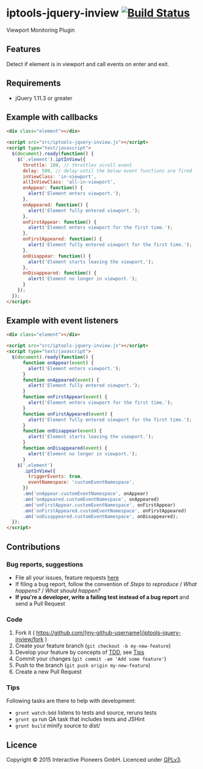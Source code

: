 # iptools-jquery-inview [![Build Status](http://img.shields.io/travis/interactive-pioneers/iptools-jquery-inview.svg)](https://travis-ci.org/interactive-pioneers/iptools-jquery-inview)

Viewport Monitoring Plugin

## Features

Detect if element is in viewport and call events on enter and exit.

## Requirements

- jQuery 1.11.3 or greater

## Example with callbacks

```html
<div class="element"></div>

<script src="src/iptools-jquery-inview.js"></script>
<script type="text/javascript">
  $(document).ready(function() {
    $('.element').iptInView({
      throttle: 100, // throttles scroll event
      delay: 500, // delay until the below event functions are fired
      inViewClass: 'in-viewport',
      allInViewClass: 'all-in-viewport',
      onAppear: function() {
        alert('Element enters viewport.');
      },
      onAppeared: function() {
        alert('Element fully entered viewport.');
      },
      onFirstAppear: function() {
        alert('Element enters viewport for the first time.');
      },
      onFirstAppeared: function() {
        alert('Element fully entered viewport for the first time.');
      },
      onDisappear: function() {
        alert('Element starts leaving the viewport.');
      },
      onDisappeared: function() {
        alert('Element no longer in viewport.');
      }
    });
  });
</script>
```

## Example with event listeners

```html
<div class="element"></div>

<script src="src/iptools-jquery-inview.js"></script>
<script type="text/javascript">
  $(document).ready(function() {
      function onAppear(event) {
        alert('Element enters viewport.');
      }
      function onAppeared(event) {
        alert('Element fully entered viewport.');
      }
      function onFirstAppear(event) {
        alert('Element enters viewport for the first time.');
      }
      function onFirstAppeared(event) {
        alert('Element fully entered viewport for the first time.');
      }
      function onDisappear(event) {
        alert('Element starts leaving the viewport.');
      }
      function onDisappeared(event) {
        alert('Element no longer in viewport.');
      }
    $('.element')
      .iptInView({
        triggerEvents: true,
        eventNamespace: 'customEventNamespace',
      })
      .on('onAppear.customEventNamespace', onAppear)
      .on('onAppeared.customEventNamespace', onAppeared)
      .on('onFirstAppear.customEventNamespace', onFirstAppear)
      .on('onFirstAppeared.customEventNamespace', onFirstAppeared)
      .on('onDisappeared.customEventNamespace', onDisappeared);
  });
</script>
```

## Contributions

### Bug reports, suggestions

- File all your issues, feature requests [here](https://github.com/interactive-pioneers/iptools-jquery-inview/issues)
- If filing a bug report, follow the convention of _Steps to reproduce_ / _What happens?_ / _What should happen?_
- __If you're a developer, write a failing test instead of a bug report__ and send a Pull Request

### Code

1. Fork it ( https://github.com/[my-github-username]/iptools-jquery-inview/fork )
2. Create your feature branch (`git checkout -b my-new-feature`)
3. Develop your feature by concepts of [TDD](http://en.wikipedia.org/wiki/Test-driven_development), see [Tips](#tips)
3. Commit your changes (`git commit -am 'Add some feature'`)
4. Push to the branch (`git push origin my-new-feature`)
5. Create a new Pull Request

### Tips

Following tasks are there to help with development:

- `grunt watch:bdd` listens to tests and source, reruns tests
- `grunt qa` run QA task that includes tests and JSHint
- `grunt build` minify source to dist/

## Licence
Copyright © 2015 Interactive Pioneers GmbH. Licenced under [GPLv3](LICENSE).